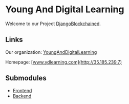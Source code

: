 
# Young And Digital Learning

Welcome to our Project [DjangoBlockchained](https://github.com/YoungAndDigitalLearning/DjangoBlockchained).

## Links 
Our organization: [YoungAndDigitalLearning](https://github.com/YoungAndDigitalLearning)

Homepage: [www.ydlearning.com](http://35.185.239.7)

## Submodules

- [Frontend](https://github.com/YoungAndDigitalLearning/djangoblockchained-frontend)
- [Backend](https://github.com/YoungAndDigitalLearning/djangoblockchained-backend)


